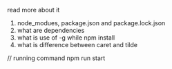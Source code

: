 read more about it
1) node_modues, package.json and package.lock.json
2) what are dependencies
3) what is use of -g while npm install
4) what is difference between caret and tilde

// running command npm run start